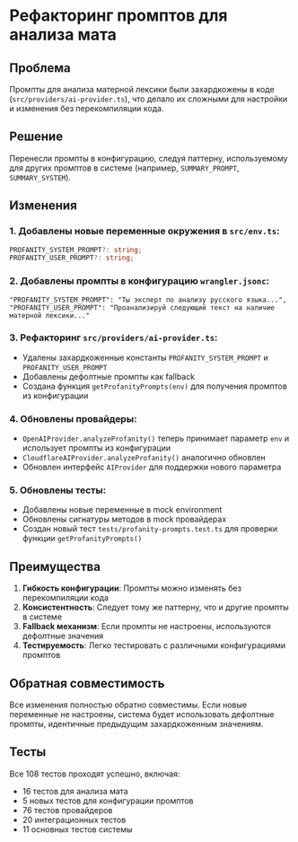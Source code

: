 # Рефакторинг промптов для анализа мата

## Проблема
Промпты для анализа матерной лексики были захардкожены в коде (`src/providers/ai-provider.ts`), что делало их сложными для настройки и изменения без перекомпиляции кода.

## Решение
Перенесли промпты в конфигурацию, следуя паттерну, используемому для других промптов в системе (например, `SUMMARY_PROMPT`, `SUMMARY_SYSTEM`).

## Изменения

### 1. Добавлены новые переменные окружения в `src/env.ts`:
```typescript
PROFANITY_SYSTEM_PROMPT?: string;
PROFANITY_USER_PROMPT?: string;
```

### 2. Добавлены промпты в конфигурацию `wrangler.jsonc`:
```jsonc
"PROFANITY_SYSTEM_PROMPT": "Ты эксперт по анализу русского языка...",
"PROFANITY_USER_PROMPT": "Проанализируй следующий текст на наличие матерной лексики..."
```

### 3. Рефакторинг `src/providers/ai-provider.ts`:
- Удалены захардкоженные константы `PROFANITY_SYSTEM_PROMPT` и `PROFANITY_USER_PROMPT`
- Добавлены дефолтные промпты как fallback
- Создана функция `getProfanityPrompts(env)` для получения промптов из конфигурации

### 4. Обновлены провайдеры:
- `OpenAIProvider.analyzeProfanity()` теперь принимает параметр `env` и использует промпты из конфигурации
- `CloudflareAIProvider.analyzeProfanity()` аналогично обновлен
- Обновлен интерфейс `AIProvider` для поддержки нового параметра

### 5. Обновлены тесты:
- Добавлены новые переменные в mock environment
- Обновлены сигнатуры методов в mock провайдерах
- Создан новый тест `tests/profanity-prompts.test.ts` для проверки функции `getProfanityPrompts()`

## Преимущества

1. **Гибкость конфигурации**: Промпты можно изменять без перекомпиляции кода
2. **Консистентность**: Следует тому же паттерну, что и другие промпты в системе
3. **Fallback механизм**: Если промпты не настроены, используются дефолтные значения
4. **Тестируемость**: Легко тестировать с различными конфигурациями промптов

## Обратная совместимость
Все изменения полностью обратно совместимы. Если новые переменные не настроены, система будет использовать дефолтные промпты, идентичные предыдущим захардкоженным значениям.

## Тесты
Все 108 тестов проходят успешно, включая:
- 16 тестов для анализа мата
- 5 новых тестов для конфигурации промптов
- 76 тестов провайдеров
- 20 интеграционных тестов
- 11 основных тестов системы
